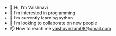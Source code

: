 - 👋 Hi, I’m Vaishnavi 
- 👀 I’m interested in programming 
- 🌱 I’m currently learning python
- 💞️ I’m looking to collaborate on new people
- 📫 How to reach me vaishuvinzam08@gmail.com

<!---
vysh1234/vysh1234 is a ✨ special ✨ repository because its `README.md` (this file) appears on your GitHub profile.
You can click the Preview link to take a look at your changes.
--->

